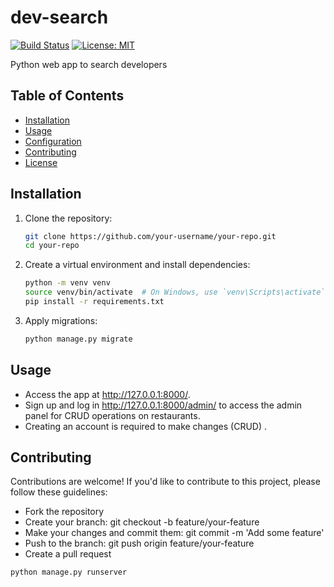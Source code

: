 # dev-search

[![Build Status](https://travis-ci.org/your-username/your-repo.svg?branch=master)](https://travis-ci.org/your-username/your-repo)
[![License: MIT](https://img.shields.io/badge/License-MIT-yellow.svg)](https://opensource.org/licenses/MIT)

Python web app to search developers

## Table of Contents

- [Installation](#installation)
- [Usage](#usage)
- [Configuration](#configuration)
- [Contributing](#contributing)
- [License](#license)

## Installation

1. Clone the repository:

    ```bash
    git clone https://github.com/your-username/your-repo.git
    cd your-repo
    ```

2. Create a virtual environment and install dependencies:

    ```bash
    python -m venv venv
    source venv/bin/activate  # On Windows, use `venv\Scripts\activate`
    pip install -r requirements.txt
    ```

3. Apply migrations:

    ```bash
    python manage.py migrate
    ```

## Usage
- Access the app at  http://127.0.0.1:8000/.
- Sign up and log in http://127.0.0.1:8000/admin/ to access the admin panel for CRUD operations on restaurants.
- Creating an account is required to make changes (CRUD) .

##  Contributing
Contributions are welcome! If you'd like to contribute to this project, please follow these guidelines:

- Fork the repository
- Create your branch: git checkout -b feature/your-feature
- Make your changes and commit them: git commit -m 'Add some feature'
- Push to the branch: git push origin feature/your-feature
- Create a pull request

```bash
python manage.py runserver
